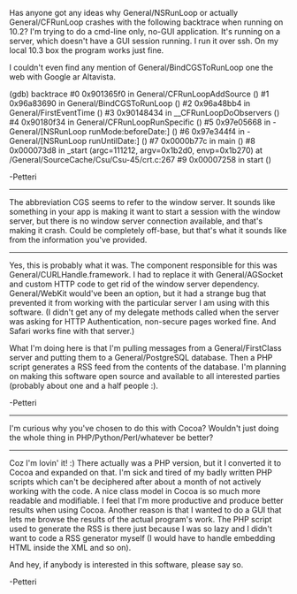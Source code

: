 Has anyone got any ideas why General/NSRunLoop or actually General/CFRunLoop crashes with the following backtrace when running on 10.2? I'm trying to do a cmd-line only, no-GUI application. It's running on a server, which doesn't have a GUI session running. I run it over ssh. On my local 10.3 box the program works just fine.

I couldn't even find any mention of General/BindCGSToRunLoop one the web with Google ar Altavista.

    
(gdb) backtrace 
#0  0x901365f0 in General/CFRunLoopAddSource ()
#1  0x96a83690 in General/BindCGSToRunLoop ()
#2  0x96a48bb4 in General/FirstEventTime ()
#3  0x90148434 in __CFRunLoopDoObservers ()
#4  0x90180f34 in General/CFRunLoopRunSpecific ()
#5  0x97e05668 in -General/[NSRunLoop runMode:beforeDate:] ()
#6  0x97e344f4 in -General/[NSRunLoop runUntilDate:] ()
#7  0x0000b77c in main ()
#8  0x000073d8 in _start (argc=111212, argv=0x1b2d0, envp=0x1b270) at /General/SourceCache/Csu/Csu-45/crt.c:267
#9  0x00007258 in start ()


-Petteri

----

The abbreviation CGS seems to refer to the window server. It sounds like something in your app is making it want to start a session with the window server, but there is no window server connection available, and that's making it crash. Could be completely off-base, but that's what it sounds like from the information you've provided.

----

Yes, this is probably what it was. The component responsible for this was General/CURLHandle.framework. I had to replace it with General/AGSocket and custom HTTP code to get rid of the window server dependency. General/WebKit would've been an option, but it had a strange bug that prevented it from working with the particular server I am using with this software. (I didn't get any of my delegate methods called when the server was asking for HTTP Authentication, non-secure pages worked fine. And Safari works fine with that server.)

What I'm doing here is that I'm pulling messages from a General/FirstClass server and putting them to a General/PostgreSQL database. Then a PHP script generates a RSS feed from the contents of the database. I'm planning on making this software open source and available to all interested parties (probably about one and a half people :).

-Petteri

----

I'm curious why you've chosen to do this with Cocoa? Wouldn't just doing the whole thing in PHP/Python/Perl/whatever be better?

----

Coz I'm lovin' it! :) There actually was a PHP version, but it I converted it to Cocoa and expanded on that. I'm sick and tired of my badly written PHP scripts which can't be deciphered after about a month of not actively working with the code. A nice class model in Cocoa is so much more readable and modifiable. I feel that I'm more productive and produce better results when using Cocoa. Another reason is that I wanted to do a GUI that lets me browse the results of the actual program's work. The PHP script used to generate the RSS is there just because I was so lazy and I didn't want to code a RSS generator myself (I would have to handle embedding HTML inside the XML and so on).

And hey, if anybody is interested in this software, please say so.

-Petteri
